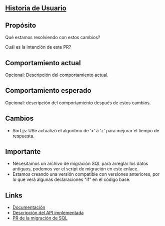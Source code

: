[Historia de Usuario](link)
-

**Propósito**
-
Qué estamos resolviendo con estos cambios?

Cuál es la intención de este PR?

**Comportamiento actual** 
-
Opcional: Descripción del comportamiento actual.

**Comportamiento esperado**
-
Opcional: descripción del comportamiento después de estos cambios.

**Cambios**
-
- Sort.js: USe actualizó el algoritmo de 'x' a 'z' para mejorar el tiempo de respuesta.

**Importante**
-
- Necesitamos un archivo de migración SQL para arreglar los datos antiguos, podemos ver el script de migración en este enlace.
- Estamos creando una versión compatible con versiones anteriores, por lo que verá algunas declaraciones "if" en el código base. 

**Links** 
-
- [Documentación](link)
- [Descripción del API implementada](link)
- [PR de la migración de SQL](link)
